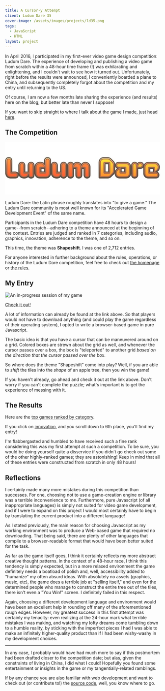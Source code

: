 ```yaml
---
title: A Cursor-y Attempt
client: Ludum Dare 35
cover-image: /assets/images/projects/ld35.png
tags: 
  - JavaScript
  - HTML
layout: project
---
```

In April 2016, I participated in my first-ever video game design competition:
Ludum Dare. The experience of developing and publishing a video game from
scratch within a 48-hour time frame (!) was exhilarating and enlightening, and I
couldn't wait to see how it turned out. Unfortunately, right before the results
were announced, I conveniently boarded a plane to China, and subsequently
completely forgot about the competition and my entry until returning to the US.

Of course, I am now a few months late sharing the experience (and results) here
on the blog, but better late than never I suppose!

If you want to skip straight to where I talk about the game I made, just head
[here](#myentry).

## The Competition

![Ludum Dare logo](/assets/images/2016/06/ludum-dare-long.jpg)

Ludum Dare: the Latin phrase roughly translates into "to give a game." The Ludum
Dare community is most well known for its "Accelerated Game Development Event"
of the same name.

Participants in the Ludum Dare competition have 48 hours to design a game--from
scratch--adhering to a theme announced at the beginning of the contest. Entries
are judged and ranked in 7 categories, including audio, graphics, innovation,
adherence to the theme, and so on.

This time, the theme was **Shapeshift**. I was one of 2,712 entries. 

For anyone interested in further background about the rules, operations, or
history of the Ludum Dare competition, feel free to check out [the
homepage](http://ludumdare.com/compo/) or [the
rules](http://ludumdare.com/compo/rules/).

## My Entry <a id="myentry"></a>

![An in-progress session of my
game](/assets/images/2016/06/Screenshot-from-2016-06-27-14-42-04.png)

[Check it out!](/LD35)

A lot of information can already be found at the link above. So that players
would not have to download anything (and could play the game regardless of their
operating system), I opted to write a browser-based game in pure Javascript. 

The basic idea is that you have a cursor that can be maneuvered around on a
grid. Colored boxes are strewn about the grid as well, and whenever the cursor
passes over a box, the box is "teleported" to another grid *based on the
direction that the cursor passed over the box*.

So where does the theme "Shapeshift" come into play? Well, if you are able to
*shift* the tiles into the *shape* of an apple tree, then you win the game!

If you haven't already, go ahead and check it out at the link above. Don't worry
if you can't complete the puzzle; what's important is to get the experience of
messing with it.

## The Results

Here are the [top games ranked by
category](http://ludumdare.com/compo/ludum-dare-35/).

If you click on
[innovation](http://ludumdare.com/compo/ludum-dare-35/?action=top&cat=Innovation),
and you scroll down to 6th place, you'll find my entry!

I'm flabbergasted and humbled to have received such a fine rank considering this
was my first attempt at such a competition. To be sure, you would be doing
yourself quite a disservice if you didn't go check out some of the other
highly-ranked games; they are astonishing! Keep in mind that all of these
entries were constructed from scratch in only 48 hours!

## Reflections

I certainly made many more mistakes during this competition than successes. For
one, choosing not to use a game-creation engine or library was a terrible
inconvenience to me. Furthermore, pure Javascript (of all inappropriate
languages) is simply not suited for video game development, and if I were to
expand on this project I would most certainly have to begin by translating the
current product into a different language! 

As I stated previously, the main reason for choosing Javascript as my working
environment was to produce a Web-based game that required no downloading. That
being said, there are plenty of other languages that compile to a
browser-readable format that would have been better suited for the task.

As far as the game itself goes, I think it certainly reflects my more abstract
creative thought patterns. In the context of a 48-hour race, I think this
tendency is simply expected, but in a more relaxed environment the game
definitely needs a boatload of polish and, well, accessibility added to
"humanize" my often absurd ideas. With absolutely no assets (graphics, music,
etc), the game does a terrible job at "selling itself," and even for the
determined people who manage to construct the entire tree out of the tiles,
there isn't even a "You Win!" screen. I definitely failed in this respect.

Again, choosing a different development language and environment would have been
an excellent help in rounding off many of the aforementioned rough edges.
However, my greatest success in this first attempt was certainly my tenacity:
even realizing at the 24-hour mark what terrible mistakes I was making, and
watching my lofty dreams come tumbling down to a humble reality, by sticking
with the imperfect pieces I had I was able to make an infinitely higher-quality
product than if I had been wishy-washy in my development choices. 

---

In any case, I probably would have had much more to say if this postmortem had
been drafted closer to the competition date; but alas, given the constraints of
living in China, I did what I could! Hopefully you found some entertainment or
insights in the game or my tangentially-related ramblings.

If by any chance you are also familiar with web development and want to check
out (or contribute to!) the [source code](https://github.com/neillrobson/LD35),
well, you know where to go.